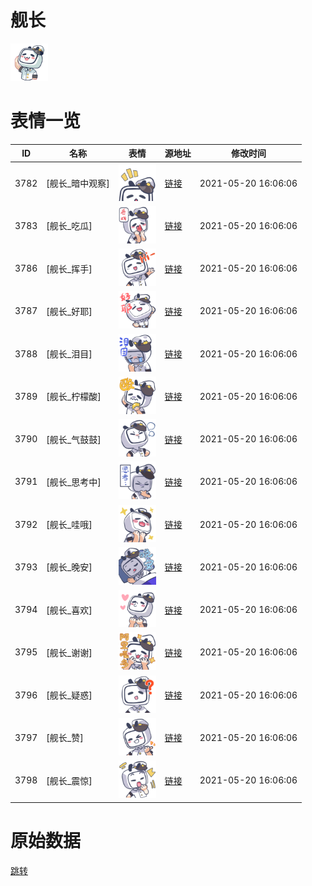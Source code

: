 # 舰长

<img src="./cover.png" height="60" alt="cover" />

# 表情一览

|ID|名称|表情|源地址|修改时间|
|----|----|----|----|----|
|3782|[舰长_暗中观察]|<img src="./pic/003782_%5B舰长_暗中观察%5D.png" height="60" alt="暗中观察"/>|[链接](http://i0.hdslb.com/bfs/emote/4dbacc44e1e518daedfdff74d2fa65cdb1c6aa1b.png)|2021-05-20 16:06:06|
|3783|[舰长_吃瓜]|<img src="./pic/003783_%5B舰长_吃瓜%5D.png" height="60" alt="吃瓜"/>|[链接](http://i0.hdslb.com/bfs/emote/9a45844ffe199f45ff954adc14976b2627236d3d.png)|2021-05-20 16:06:06|
|3786|[舰长_挥手]|<img src="./pic/003786_%5B舰长_挥手%5D.png" height="60" alt="挥手"/>|[链接](http://i0.hdslb.com/bfs/emote/4d066e650678fd68ba402d61c0db16c2656f9ab1.png)|2021-05-20 16:06:06|
|3787|[舰长_好耶]|<img src="./pic/003787_%5B舰长_好耶%5D.png" height="60" alt="好耶"/>|[链接](http://i0.hdslb.com/bfs/emote/777c32b3d36d88d7cc68408db9f3945c6e210ca4.png)|2021-05-20 16:06:06|
|3788|[舰长_泪目]|<img src="./pic/003788_%5B舰长_泪目%5D.png" height="60" alt="泪目"/>|[链接](http://i0.hdslb.com/bfs/emote/913740b8a657276fefbf814b590e7797a759f577.png)|2021-05-20 16:06:06|
|3789|[舰长_柠檬酸]|<img src="./pic/003789_%5B舰长_柠檬酸%5D.png" height="60" alt="柠檬酸"/>|[链接](http://i0.hdslb.com/bfs/emote/e160f930ecb6945e07609bbf2377f3b6516dd9f9.png)|2021-05-20 16:06:06|
|3790|[舰长_气鼓鼓]|<img src="./pic/003790_%5B舰长_气鼓鼓%5D.png" height="60" alt="气鼓鼓"/>|[链接](http://i0.hdslb.com/bfs/emote/6781fd903f532c0ce8b48ad57e9e34f8dbdb79ad.png)|2021-05-20 16:06:06|
|3791|[舰长_思考中]|<img src="./pic/003791_%5B舰长_思考中%5D.png" height="60" alt="思考中"/>|[链接](http://i0.hdslb.com/bfs/emote/929a383f95e58792d9257eb23e014d1021c3a2ab.png)|2021-05-20 16:06:06|
|3792|[舰长_哇哦]|<img src="./pic/003792_%5B舰长_哇哦%5D.png" height="60" alt="哇哦"/>|[链接](http://i0.hdslb.com/bfs/emote/8681f2a70855c4833662181076b02fcb0233e4cb.png)|2021-05-20 16:06:06|
|3793|[舰长_晚安]|<img src="./pic/003793_%5B舰长_晚安%5D.png" height="60" alt="晚安"/>|[链接](http://i0.hdslb.com/bfs/emote/b5a8b29f16be4b64858a10c11fbab87d9bf8244d.png)|2021-05-20 16:06:06|
|3794|[舰长_喜欢]|<img src="./pic/003794_%5B舰长_喜欢%5D.png" height="60" alt="喜欢"/>|[链接](http://i0.hdslb.com/bfs/emote/8d05d0245dfb116fc064c04c305318a34323c8c6.png)|2021-05-20 16:06:06|
|3795|[舰长_谢谢]|<img src="./pic/003795_%5B舰长_谢谢%5D.png" height="60" alt="谢谢"/>|[链接](http://i0.hdslb.com/bfs/emote/62f1c627b4da456af24a7a896585ef2bdcd1f67b.png)|2021-05-20 16:06:06|
|3796|[舰长_疑惑]|<img src="./pic/003796_%5B舰长_疑惑%5D.png" height="60" alt="疑惑"/>|[链接](http://i0.hdslb.com/bfs/emote/1f1f457477a1591889cd03d2ba0e59dd26dc6c44.png)|2021-05-20 16:06:06|
|3797|[舰长_赞]|<img src="./pic/003797_%5B舰长_赞%5D.png" height="60" alt="赞"/>|[链接](http://i0.hdslb.com/bfs/emote/e01cb2ab57ef080c01e1e0fedfa688d59c945bb3.png)|2021-05-20 16:06:06|
|3798|[舰长_震惊]|<img src="./pic/003798_%5B舰长_震惊%5D.png" height="60" alt="震惊"/>|[链接](http://i0.hdslb.com/bfs/emote/408c93cb8cfadd1bc11452dd468621e4cc132352.png)|2021-05-20 16:06:06|

# 原始数据

[跳转](./raw.json)

